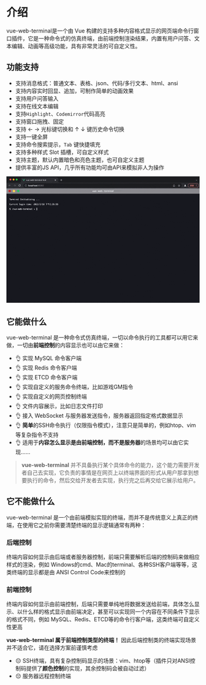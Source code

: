 # 介绍
vue-web-terminal是一个由 Vue 构建的支持多种内容格式显示的网页端命令行窗口插件，它是一种命令式的仿真终端，由前端控制渲染结果，内置有用户问答、文本编辑、动画等高级功能，具有非常灵活的可自定义性。

## 功能支持

- 支持消息格式：普通文本、表格、json、代码/多行文本、html、ansi
- 支持内容实时回显、追加，可制作简单的动画效果
- 支持用户问答输入
- 支持在线文本编辑
- 支持`Highlight`、`Codemirror`代码高亮
- 支持窗口拖拽、固定
- 支持 ← → 光标键切换和 ↑ ↓ 键历史命令切换
- 支持一键全屏
- 支持命令搜索提示，`Tab` 键快捷填充
- 支持多种样式 Slot 插槽，可自定义样式
- 支持主题，默认内置暗色和亮色主题，也可自定义主题
- 提供丰富的JS API，几乎所有功能均可由API来模拟非人为操作

![vue-web-terminal.gif](/images/vue-web-terminal.gif)

## 它能做什么

vue-web-terminal 是一种命令式仿真终端，一切以命令执行的工具都可以用它来做，一切由**前端控制**的内容显示也可以由它来做：

- :ok_hand: 实现 MySQL 命令客户端
- :ok_hand: 实现 Redis 命令客户端
- :ok_hand: 实现 ETCD 命令客户端
- :ok_hand: 实现自定义的服务命令终端，比如游戏GM指令
- :ok_hand: 实现自定义的网页控制终端
- :ok_hand: 文件内容展示，比如日志文件打印
- :ok_hand: 接入 WebSocket 与服务器发送指令，服务器返回指定格式数据显示
- :ok_hand: **简单**的SSH命令执行（仅限指令模式），注意只是简单的，例如htop、vim等复杂指令不支持
- :ok_hand: 适用于**内容怎么显示是由前端控制，而不是服务器**的场景均可以由它实现......

> **vue-web-terminal** 并不具备执行某个具体命令的能力，这个能力需要开发者自己去实现，它负责的事情是在网页上以终端界面的形式从用户那拿到想要执行的命令，然后交给开发者去实现，执行完之后再交给它展示给用户。

## 它不能做什么

vue-web-terminal 是一个由前端模拟实现的终端，而并不是传统意义上真正的终端，在使用它之前你需要清楚终端的显示逻辑通常有两种：

### 后端控制

终端内容如何显示由后端或者服务器控制，前端只需要解析后端的控制码来做相应样式的渲染，例如 Windows的cmd、Mac的terminal、各种SSH客户端等等，这类终端的显示都是由 ANSI Control Code来控制的

### 前端控制

终端内容如何显示由前端控制，后端只需要单纯地将数据发送给前端，具体怎么显示、以什么样的格式显示由前端决定，甚至可以实现同一个内容在不同条件下显示的格式不同，例如 MySQL、Redis、ETCD等的命令行客户端，这类终端可自定义性更高

**vue-web-terminal 属于前端控制类型的终端！** 因此后端控制类的终端实现场景并不适合它，请在选择方案前谨慎考虑

- :pensive: SSH终端，具有复杂控制码显示的场景：vim、htop等（插件只对ANSI控制码提供了**颜色控制**的实现，其余控制码会被自动过滤）
- :pensive: 服务器远程控制终端



<CommentService></CommentService>